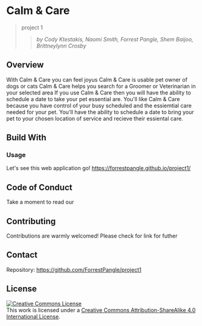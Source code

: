 # Calm & Care 
>project 1
>>_by Cody Ktestakis, Naomi Smith, Forrest Pangle, 
>>Shem Baijoo, Brittneylynn Crosby_   

## Overview
With Calm & Care you can feel joyus
Calm & Care is usable pet owner of dogs or cats
Calm & Care helps you search for a Groomer or Veterinarian in your selected area
If you use Calm & Care then you will have the ability to schedule a date to take 
your pet essential are.
You'll like Calm & Care because you have control of your busy scheduled and the essiemtial care needed for your pet. 
You'll have the ability to schedule a date to bring your pet to your chosen location of service and recieve their essiental care. 

## Build With
<!-- PLace API links with short very short explanination  -->

### Usage
Let's see this web application go!
   https://forrestpangle.github.io/project1/
<!-- !!!check and make sure it is updated version, final touches!!! -->
<!-- //place application link here -->
<!-- Place screenshots here -->

## Code of Conduct
<!-- need to add link to code of conduct if possibke or take out -->
Take a moment to read our 

## Contributing
<!-- need to add link to contribution guide lines or take out -->
Contributions are warmly welcomed! Please check for link for futher 
## Contact
Repository: https://github.com/ForrestPangle/project1
 
## License
<a rel="license" href="http://creativecommons.org/licenses/by-sa/4.0/"><img alt="Creative Commons License" style="border-width:0" src="https://i.creativecommons.org/l/by-sa/4.0/88x31.png" /></a><br />This work is licensed under a <a rel="license" href="http://creativecommons.org/licenses/by-sa/4.0/">Creative Commons Attribution-ShareAlike 4.0 International License</a>.

